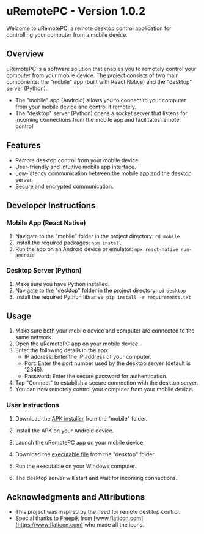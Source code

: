 # uRemotePC - Version 1.0.2

Welcome to uRemotePC, a remote desktop control application for controlling your computer from a mobile device.

## Overview

uRemotePC is a software solution that enables you to remotely control your computer from your mobile device. The project consists of two main components: the "mobile" app (built with React Native) and the "desktop" server (Python).

- The "mobile" app (Android) allows you to connect to your computer from your mobile device and control it remotely.
- The "desktop" server (Python) opens a socket server that listens for incoming connections from the mobile app and facilitates remote control.

## Features

- Remote desktop control from your mobile device.
- User-friendly and intuitive mobile app interface.
- Low-latency communication between the mobile app and the desktop server.
- Secure and encrypted communication.

## Developer Instructions

### Mobile App (React Native)

1. Navigate to the "mobile" folder in the project directory: `cd mobile`
2. Install the required packages: `npm install`
3. Run the app on an Android device or emulator: `npx react-native run-android`

### Desktop Server (Python)

1. Make sure you have Python installed.
2. Navigate to the "desktop" folder in the project directory: `cd desktop`
3. Install the required Python libraries: `pip install -r requirements.txt`

## Usage

1. Make sure both your mobile device and computer are connected to the same network.
2. Open the uRemotePC app on your mobile device.
3. Enter the following details in the app:
   - IP address: Enter the IP address of your computer.
   - Port: Enter the port number used by the desktop server (default is 12345).
   - Password: Enter the secure password for authentication.
4. Tap "Connect" to establish a secure connection with the desktop server.
5. You can now remotely control your computer from your mobile device.

### User Instructions

1. Download the [APK installer](mobile/installer/uRemotePC_v1.0.2.apk) from the "mobile" folder.
2. Install the APK on your Android device.
3. Launch the uRemotePC app on your mobile device.

4. Download the [executable file](desktop/release/uRemotePC_v1.0.2.exe) from the "desktop" folder.
5. Run the executable on your Windows computer.
6. The desktop server will start and wait for incoming connections.

## Acknowledgments and Attributions

- This project was inspired by the need for remote desktop control.
- Special thanks to [Freepik](https://www.flaticon.com/authors/freepik) from [www.flaticon.com](https://www.flaticon.com) who made all the icons.
